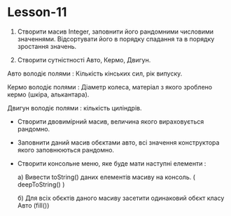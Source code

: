 # Lesson-11

1. Створити масив Integer, заповнити його рандомними числовими значеннями. Відсортувати його в порядку спадання та в порядку зростання значень.


2. Створити сутністності Авто, Кермо, Двигун. 

Авто володіє полями : Кількість кінських сил, рік випуску.

Кермо володіє полями : Діаметр колеса, матеріал з якого зроблено кермо (шкіра, алькантара). 

Двигун володіє полями : кількість циліндрів.


- Створити двовимірний масив, величина якого вираховується рандомно.

- Заповнити даний масив обєктами авто, всі значення конструктора якого заповнюються рандомно.

- Створити консольне меню, яке буде мати наступні елементи :

	 а) Вивести toString() даних елементів масиву на консоль. ( deepToString() )

	 б) Для всіх обєктів даного масиву засетити одинаковий  обєкт класу Авто (fill())
